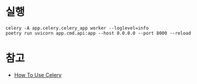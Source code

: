 # 실행

```shell
celery -A app.celery.celery_app worker --loglevel=info
poetry run uvicorn app.cmd.api:app --host 0.0.0.0 --port 8000 --reload
```


# 참고
- [How To Use Celery](https://medium.com/@kasperjuunge/how-to-use-celery-c34310e6bcba)



